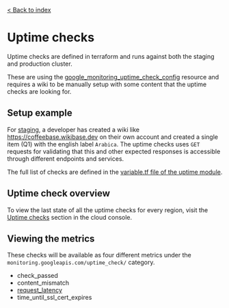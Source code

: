 [< Back to index](README.md)

# Uptime checks

Uptime checks are defined in terraform and runs against both the staging and production cluster.

These are using the [google_monitoring_uptime_check_config](https://registry.terraform.io/providers/hashicorp/google/latest/docs/resources/monitoring_uptime_check_config) resource and requires a wiki to be manually setup with some content that the uptime checks are looking for.

## Setup example

For [staging](../tf/env/staging/uptime.tf), a developer has created a wiki like https://coffeebase.wikibase.dev on their own account and created a single item (Q1) with the english label `Arabica`. The uptime checks uses `GET` requests for validating that this and other expected responses is accessible through different endpoints and services.

The full list of checks are defined in the [variable.tf file of the uptime module](../tf/modules/uptime/main.tf).

## Uptime check overview

To view the last state of all the uptime checks for every region, visit the [Uptime checks](https://console.cloud.google.com/monitoring/uptime?project=wikibase-cloud) section in the cloud console.
## Viewing the metrics

These checks will be available as four different metrics under the  `monitoring.googleapis.com/uptime_check/` category.

* check_passed
* content_mismatch
* [request_latency](https://console.cloud.google.com/monitoring/metrics-explorer?project=wikibase-cloud&pageState=%7B%22xyChart%22:%7B%22dataSets%22:%5B%7B%22timeSeriesFilter%22:%7B%22filter%22:%22metric.type%3D%5C%22monitoring.googleapis.com%2Fuptime_check%2Frequest_latency%5C%22%20resource.type%3D%5C%22uptime_url%5C%22%22,%22minAlignmentPeriod%22:%2260s%22,%22aggregations%22:%5B%7B%22perSeriesAligner%22:%22ALIGN_MEAN%22,%22crossSeriesReducer%22:%22REDUCE_NONE%22,%22alignmentPeriod%22:%2260s%22,%22groupByFields%22:%5B%5D%7D,%7B%22crossSeriesReducer%22:%22REDUCE_NONE%22,%22alignmentPeriod%22:%2260s%22,%22groupByFields%22:%5B%5D%7D%5D%7D,%22targetAxis%22:%22Y1%22,%22plotType%22:%22LINE%22%7D%5D,%22options%22:%7B%22mode%22:%22COLOR%22%7D,%22constantLines%22:%5B%5D,%22timeshiftDuration%22:%220s%22,%22y1Axis%22:%7B%22label%22:%22y1Axis%22,%22scale%22:%22LINEAR%22%7D%7D,%22isAutoRefresh%22:true,%22timeSelection%22:%7B%22timeRange%22:%221h%22%7D%7D)
* time_until_ssl_cert_expires